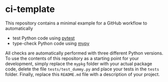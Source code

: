 # ci-template

This repository contains a minimal example for a GitHub workflow to automatically

- test Python code using [pytest](https://docs.pytest.org/en/7.2.x/)
- type-check Python code using [mypy](https://mypy-lang.org/)

All checks are automatically performed with three different Python versions. To use the contents of this repository
as a starting point for your development, simply replace the `mypkg` folder with your actual package code, delete the
file `tests/test_dummy.py` and place your tests in the `tests` folder. Finally, replace this `README.md` file with a
description of your project.
